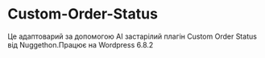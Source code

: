 # Custom-Order-Status
Це адаптоварий за допомогою AI застарілий плагін Custom Order Status від Nuggethon.Працює на Wordpress 6.8.2
